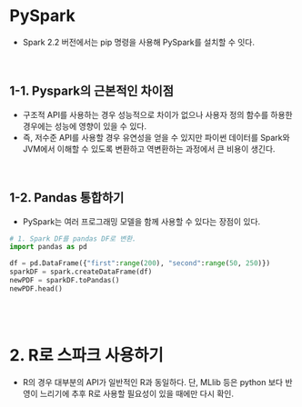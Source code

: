 <h1>PySpark</h1>
<ul>
  <li>
    Spark 2.2 버전에서는 pip 명령을 사용해 PySpark를 설치할 수 잇다.
  </li>
</ul>

<br>

<h2>1-1. Pyspark의 근본적인 차이점</h2>
<ul>
  <li>
    구조적 API를 사용하는 경우 성능적으로 차이가 없으나 사용자 정의 함수를 하용한 경우에는 성능에 영향이 있을 수 있다.
  </li>
  <li>
    즉, 저수준 API를 사용할 경우 유연성을 얻을 수 있지만 파이썬 데이터를 Spark와 JVM에서 이해할 수 있도록 변환하고 역변환하는 과정에서 큰 비용이 생긴다.
  </li>
</ul>

<br>

<h2>1-2. Pandas 통합하기</h2>
<ul>
  <li>
    PySpark는 여러 프로그래밍 모델을 함께 사용할 수 있다는 장점이 있다.
  </li>
</ul>

```python
# 1. Spark DF를 pandas DF로 변환.
import pandas as pd

df = pd.DataFrame({"first":range(200), "second":range(50, 250)})
sparkDF = spark.createDataFrame(df)
newPDF = sparkDF.toPandas()
newPDF.head()
```

<br><br>

<h1>2. R로 스파크 사용하기</h1>
<ul>
  <li>
    R의 경우 대부분의 API가 일반적인 R과 동일하다. 단, MLlib 등은 python 보다 반영이 느리기에 추후 R로 사용할 필요성이 있을 때에만 다시 확인.
  </li>
</ul>